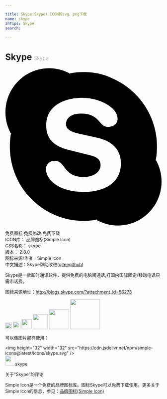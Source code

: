 ```yaml
---

title: Skype(Skype) ICON转svg、png下载
name: skype
zhTips: Skype
search: 

---
```


# Skype  <small style="font-size: 60%;font-weight: 100">Skype</small>

<div id="svg" class="svg-wrap">
<svg role="img" viewBox="0 0 24 24" xmlns="http://www.w3.org/2000/svg"><title>Skype icon</title><path d="M12.069 18.874c-4.023 0-5.82-1.979-5.82-3.464 0-.765.561-1.296 1.333-1.296 1.723 0 1.273 2.477 4.487 2.477 1.641 0 2.55-.895 2.55-1.811 0-.551-.269-1.16-1.354-1.429l-3.576-.895c-2.88-.724-3.403-2.286-3.403-3.751 0-3.047 2.861-4.191 5.549-4.191 2.471 0 5.393 1.373 5.393 3.199 0 .784-.688 1.24-1.453 1.24-1.469 0-1.198-2.037-4.164-2.037-1.469 0-2.292.664-2.292 1.617s1.153 1.258 2.157 1.487l2.637.587c2.891.649 3.624 2.346 3.624 3.944 0 2.476-1.902 4.324-5.722 4.324m11.084-4.882l-.029.135-.044-.24c.015.045.044.074.059.12.12-.675.181-1.363.181-2.052 0-1.529-.301-3.012-.898-4.42-.569-1.348-1.395-2.562-2.427-3.596-1.049-1.033-2.247-1.856-3.595-2.426-1.318-.631-2.801-.93-4.328-.93-.72 0-1.444.07-2.143.204l.119.06-.239-.033.119-.025C8.91.274 7.829 0 6.731 0c-1.789 0-3.47.698-4.736 1.967C.729 3.235.032 4.923.032 6.716c0 1.143.292 2.265.844 3.258l.02-.124.041.239-.06-.115c-.114.645-.172 1.299-.172 1.955 0 1.53.3 3.017.884 4.416.568 1.362 1.378 2.576 2.427 3.609 1.034 1.05 2.247 1.857 3.595 2.442 1.394.6 2.877.898 4.404.898.659 0 1.334-.06 1.977-.179l-.119-.062.24.046-.135.03c1.002.569 2.126.871 3.294.871 1.783 0 3.459-.69 4.733-1.963 1.259-1.259 1.962-2.951 1.962-4.749 0-1.138-.299-2.262-.853-3.266"/></svg>
</div>
<detail full-name='skype'></detail>

<div class="detail-page">
<p>
<span><span class="badge-success badge">免费图标</span> <span class="badge-success badge">免费修改</span>  <span class="badge-success badge">免费下载</span> </span>
<br/>
<span>
ICON库：
<span class="badge-secondary badge">品牌图标(Simple Icon)</span> 
</span>
<br/>
<span>
CSS名称：
<span class="badge-secondary badge">skype</span> 
</span>

<br/>
<span>
版本：
<span class="badge-secondary badge">2.8.0</span> 
</span>
<br/>
<span>图标来源/作者：<span class="badge-light badge">Simple Icon</span></span> 
<br/>
<span class="zh-detail">中文描述：<span class="badge-primary badge">Skype</span><span class="help-link"><span>帮助改进</span>(<a href="https://gitee.com/liuwave/icon-helper/edit/master/json/brands/skype.json" target="_blank" rel="noopener noreferrer">gitee</a><a href="https://github.com/liuwave/icon-helper/edit/master/json/brands/skype.json" target="_blank" rel="noopener noreferrer">github</a></span>)</span><br/>
</p>
</div><div class="description description alert alert-light"><p>Skype是一款即时通讯软件，提供免费的电脑间通话,打国内国际固定/移动电话只需市话费。</p><p>图标来源地址：<a href="http://blogs.skype.com/?attachment_id=56273" target="_blank" rel="noopener noreferrer">http://blogs.skype.com/?attachment_id=56273</a></p></div>
<div class="alert alert-dark">
<img height="21" width="21" src="https://cdn.jsdelivr.net/npm/simple-icons@latest/icons/skype.svg" />
<img height="24" width="24" src="https://cdn.jsdelivr.net/npm/simple-icons@latest/icons/skype.svg" />
<img height="32" width="32" src="https://cdn.jsdelivr.net/npm/simple-icons@latest/icons/skype.svg" />
<img height="48" width="48" src="https://cdn.jsdelivr.net/npm/simple-icons@latest/icons/skype.svg" />
<img height="64" width="64" src="https://cdn.jsdelivr.net/npm/simple-icons@latest/icons/skype.svg" />
<img height="96" width="96" src="https://cdn.jsdelivr.net/npm/simple-icons@latest/icons/skype.svg" />

</div>
<div>
  <p>可以像图片那样使用：    
  </p>
  <div class="alert alert-primary" style="font-size: 14px">
    &lt;img height="32" width="32" src="https://cdn.jsdelivr.net/npm/simple-icons@latest/icons/skype.svg" /&gt;
    <copy-btn content='<img height="32" width="32" src="https://cdn.jsdelivr.net/npm/simple-icons@latest/icons/skype.svg" />'></copy-btn>
  </div>
  <div class="alert alert-secondary">
    <img height="32" width="32" src="https://cdn.jsdelivr.net/npm/simple-icons@latest/icons/skype.svg" />skype
    <copy-btn content="skype" btn-title="复制图标名称"></copy-btn>
  </div>
</div>

<Vssue title="关于“Skype”的评论" >关于“Skype”的评论</Vssue>


<div><p>Simple Icon是一个免费的品牌图标库。图标Skype可以免费下载使用。更多关于  Simple Icon的信息，参见：<a target="_blank" href="https://iconhelper.cn/brands.html">品牌图标(Simple Icon)</a>
</p></div>
